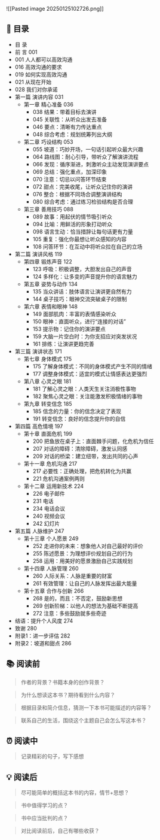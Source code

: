 ![[Pasted image 20250125102726.png]]
## 📑 目录
* 目 录  
* 前 言 001  
* 001 人人都可以高效沟通  
* 016 高效沟通的要求  
* 019 如何实现高效沟通  
* 021 从现在开始  
* 028 我们对你承诺  
* 第一篇 演讲内容 031  
	* 第一章 精心准备 036  
		* 038 结果：带着目标去演讲  
		* 045 关联性：从听众出发去准备  
		* 046 要点：清晰有力传达重点  
		* 048 综合考虑：规划统筹列出大纲  
	* 第二章 巧设结构 053  
		* 055 坡道：巧妙开场，一句话引起听众最大兴趣  
		* 064 路线图：耐心引导，带听众了解演讲流程  
		* 066 发现：循序渐进，刺激听众主动发现演讲要点  
		* 069 总结：强化重点，加深印象  
		* 070 注意：切忌以问答环节结束  
		* 072 甜点：完美收尾，让听众记住你的演讲  
		* 076 整合：根据不同场合调整演讲结构  
		* 080 综合考虑：通过练习检验结构是否合理  
	* 第三章 善用技巧 088  
		* 089 故事：用起伏的情节吸引听众  
		* 094 比喻：用鲜活的形象打动听众  
		* 098 语言生动：恰当措辞让每句话更有力量  
		* 105 重复：强化你最想让听众感知的内容  
		* 108 问答环节：在互动中将听众拉在自己的立场  
* 第二篇 演讲风格 119  
	* 第四章 锻炼声音 122  
		* 123 呼吸：积极调整，大胆发出自己的声音  
		* 124 多样化：让多变的声音提升你的语言魅力  
	* 第五章 姿势与动作 134  
		* 135 当众讲话：肢体语言让演讲更自然有力  
		* 144 桌子技巧：眼神交流突破桌子的限制  
	* 第六章 表情和眼神 148  
		* 149 面部肌肉：丰富的表情感染听众  
		* 150 眼神：直面听众，进行“连接的对话”  
		* 153 提示物：记住你的演讲要点  
		* 159 大脑一片空白时：为你支招应对突发状况  
		* 161 排练：让演讲更趋完善  
* 第三篇 演讲状态 171  
	 * 第七章 身体模式 175  
		* 175 了解身体模式：不同的身体模式产生不同的情绪  
		* 177 调整身体模式：适宜的模式让情感表达更强烈  
	* 第八章 心灵之眼 181  
		* 181 了解心灵之眼：人类天生关注消极性事物  
		* 182 聚焦心灵之眼：关注能激发积极情绪的事物  
	* 第九章 转变信念 185  
		* 185 信念的力量：你的信念决定了表现  
		* 191 转变信念：良好的信念提升你的自信  
* 第四篇 高危情境 197  
	* 第十章 直面危机 199  
		* 200 把鱼放在桌子上：直面棘手问题，化危机为信任  
		* 207 对话的障碍：清除障碍，激发认同感  
		* 209 对话的桥梁：建立纽带，发出共同的心声  
	* 第十一章 危机沟通 217  
		* 217 必要性：正确处理，把危机转化为共赢  
		* 221 危机沟通案例两则  
	* 第十二章 运用新技术 224  
		* 226 电子邮件  
		* 231 电话  
		* 234 电话会议  
		* 240 视频会议  
		* 242 幻灯片  
* 第五篇 人脉维护 247  
	* 第十三章 个人愿景 249  
		* 252 走进你的未来：想象他人对自己最好的评价  
		* 255 陈述愿景：为理想评价规划自己的行为  
		* 258 运用：用美好的愿景激励自己实践规划  
	* 第十四章 人脉管理 260  
		* 260 人际关系：人脉是重要的财富  
		* 261 有效管理：让自己的人脉发挥出最大能量  
	* 第十五章 合作与创新 266  
		* 268 是的，而且：不否定，鼓励新思想  
		* 269 创新阶梯：以他人的想法为基础不断提高  
		* 272 注意：多些鼓励就多些奇迹  
* 结语：提升个人风度 274  
* 致谢 280  
* 附录1：进一步评估 282  
* 附录2：坡道和甜点 286
## 📚 阅读前
> 作者的背景？书籍本身的创作背景？

> 为什么想读这本书？期待看到什么内容？

> 根据目录和简介信息，猜测一下本书可能描述的内容等？

> 联系自己的生活，围绕这个主题自己会怎么写这本书？
## ⏰ 阅读中
> 记录精彩的句子，写下感想
##  💡 阅读后
> 尽可能简单的概括这本书的内容，情节+思想？

> 书中值得学习的点？

> 书中应当批判的点？

> 对比阅读前后，自己有哪些收获？ 
